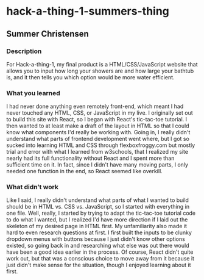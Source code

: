 # hack-a-thing-1-summers-thing
## Summer Christensen

### Description
For Hack-a-thing-1, my final product is a HTML/CSS/JavaScript website that allows you to input how long your showers are  and how large your bathtub is, and it then tells you which option would be more water efficient.

### What you learned
I had never done anything even remotely front-end, which meant I had never touched any HTML, CSS, or JavaScript in my live. I originally set out to build this site with React, so I began with React's tic-tac-toe tutorial. I then wanted to at least make a draft of the layout in HTML so that I could know what components I'd really be working with. Going in, I really didn't understand what parts of frontend development went where, but I got so sucked into learning HTML and CSS through flexboxfroggy.com but mostly trial and error with what I learned from w3schools, that I realized my site nearly had its full functionality without React and I spent more than sufficient time on it. In fact, since I didn't have many moving parts, I only needed one function in the end, so React seemed like overkill.

### What didn’t work
Like I said, I really didn't understand what parts of what I wanted to build should be in HTML vs. CSS vs. JavaScript, so I started with everything in one file. Well, really, I started by trying to adapt the tic-tac-toe tutorial code to do what I wanted, but I realized I'd have more direction if I laid out the skeleton of my desired page in HTML first. My unfamiliarity also made it hard to even research questions at first. I first built the inputs to be clunky dropdown menus with buttons because I just didn't know other options existed, so going back in and researching what else was out there would have been a good idea earlier in the process. Of course, React didn't quite work out, but that was a conscious choice to move away from it because it just didn't make sense for the situation, though I enjoyed learning about it first.
